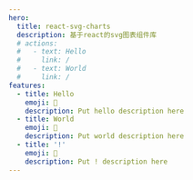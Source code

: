 ```yaml
---
hero:
  title: react-svg-charts
  description: 基于react的svg图表组件库
  # actions:
  #   - text: Hello
  #     link: /
  #   - text: World
  #     link: /
features:
  - title: Hello
    emoji: 💎
    description: Put hello description here
  - title: World
    emoji: 🌈
    description: Put world description here
  - title: '!'
    emoji: 🚀
    description: Put ! description here
---
```

